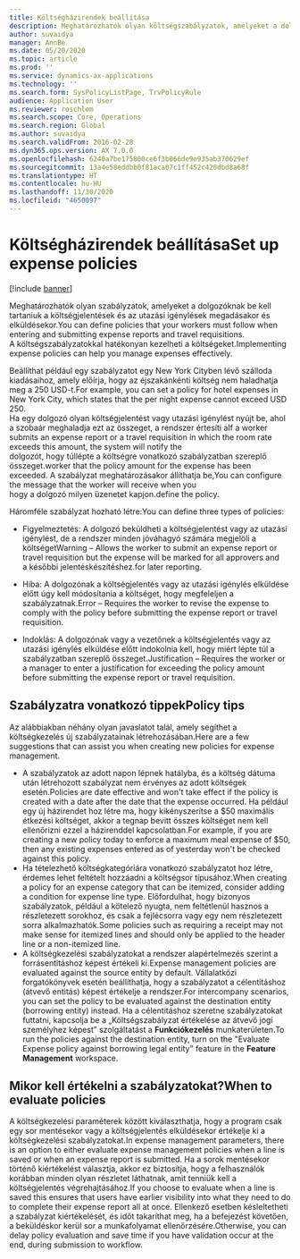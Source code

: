 ```yaml
---
title: Költségházirendek beállítása
description: Meghatározhatók olyan költségszabályzatok, amelyeket a dolgozóknak be kell tartaniuk a költségjelentések és az utazási igénylések megadásakor és elküldésekor a Microsoft Dynamics 365 Finance szolgáltatásban.
author: suvaidya
manager: AnnBe
ms.date: 05/20/2020
ms.topic: article
ms.prod: ''
ms.service: dynamics-ax-applications
ms.technology: ''
ms.search.form: SysPolicyListPage, TrvPolicyRule
audience: Application User
ms.reviewer: roschlom
ms.search.scope: Core, Operations
ms.search.region: Global
ms.author: suvaidya
ms.search.validFrom: 2016-02-28
ms.dyn365.ops.version: AX 7.0.0
ms.openlocfilehash: 6240a7be175800ce6f3b066de9e935ab370629ef
ms.sourcegitcommit: 13a4e58eddbb0f81aca07c1ff452c420dbd8a68f
ms.translationtype: HT
ms.contentlocale: hu-HU
ms.lasthandoff: 11/30/2020
ms.locfileid: "4650097"
---
```

# <a name="set-up-expense-policies"></a><span data-ttu-id="408be-103">Költségházirendek beállítása</span><span class="sxs-lookup"><span data-stu-id="408be-103">Set up expense policies</span></span>

[!include [banner](../includes/banner.md)]

<span data-ttu-id="408be-104">Meghatározhatók olyan szabályzatok, amelyeket a dolgozóknak be kell tartaniuk a költségjelentések és az utazási igénylések megadásakor és elküldésekor.</span><span class="sxs-lookup"><span data-stu-id="408be-104">You can define policies that your workers must follow when entering and submitting expense reports and travel requisitions.</span></span>         
<span data-ttu-id="408be-105">A költségszabályzatokkal hatékonyan kezelheti a költségeket.</span><span class="sxs-lookup"><span data-stu-id="408be-105">Implementing expense policies can help you manage expenses effectively.</span></span>         

<span data-ttu-id="408be-106">Beállíthat például egy szabályzatot egy New York Cityben lévő szálloda kiadásaihoz, amely előírja, hogy az éjszakánkénti költség nem haladhatja meg a 250 USD-t.</span><span class="sxs-lookup"><span data-stu-id="408be-106">For example, you can set a policy for hotel expenses in New York City, which states that the per night expense cannot exceed USD 250.</span></span>       
<span data-ttu-id="408be-107">Ha egy dolgozó olyan költségjelentést vagy utazási igénylést nyújt be, ahol a szobaár meghaladja ezt az összeget, a rendszer értesíti a</span><span class="sxs-lookup"><span data-stu-id="408be-107">If a worker submits an expense report or a travel requisition in which the room rate exceeds this amount, the system will notify the</span></span>        
<span data-ttu-id="408be-108">dolgozót, hogy túllépte a költségre vonatkozó szabályzatban szereplő összeget.</span><span class="sxs-lookup"><span data-stu-id="408be-108">worker that the policy amount for the expense has been exceeded.</span></span> <span data-ttu-id="408be-109">A szabályzat meghatározásakor állíthatja be,</span><span class="sxs-lookup"><span data-stu-id="408be-109">You can configure the message that the worker will receive when you</span></span>        
<span data-ttu-id="408be-110">hogy a dolgozó milyen üzenetet kapjon.</span><span class="sxs-lookup"><span data-stu-id="408be-110">define the policy.</span></span>      
        
<span data-ttu-id="408be-111">Háromféle szabályzat hozható létre:</span><span class="sxs-lookup"><span data-stu-id="408be-111">You can define three types of policies:</span></span>         
        
- <span data-ttu-id="408be-112">Figyelmeztetés: A dolgozó beküldheti a költségjelentést vagy az utazási igénylést, de a rendszer minden jóváhagyó számára megjelöli a költséget</span><span class="sxs-lookup"><span data-stu-id="408be-112">Warning – Allows the worker to submit an expense report or travel requisition but the expense will be marked for all approvers and</span></span>        
  <span data-ttu-id="408be-113">a későbbi jelentéskészítéshez.</span><span class="sxs-lookup"><span data-stu-id="408be-113">for later reporting.</span></span>        

- <span data-ttu-id="408be-114">Hiba: A dolgozónak a költségjelentés vagy az utazási igénylés elküldése előtt úgy kell módosítania a költséget, hogy megfeleljen a szabályzatnak.</span><span class="sxs-lookup"><span data-stu-id="408be-114">Error – Requires the worker to revise the expense to comply with the policy before submitting the expense report or travel requisition.</span></span>       
 
 - <span data-ttu-id="408be-115">Indoklás: A dolgozónak vagy a vezetőnek a költségjelentés vagy az utazási igénylés elküldése előtt indokolnia kell, hogy miért lépte túl a szabályzatban szereplő összeget.</span><span class="sxs-lookup"><span data-stu-id="408be-115">Justification – Requires the worker or a manager to enter a justification for exceeding the policy amount before submitting the expense report or travel requisition.</span></span>        

## <a name="policy-tips"></a><span data-ttu-id="408be-116">Szabályzatra vonatkozó tippek</span><span class="sxs-lookup"><span data-stu-id="408be-116">Policy tips</span></span>
<span data-ttu-id="408be-117">Az alábbiakban néhány olyan javaslatot talál, amely segíthet a költségkezelés új szabályzatainak létrehozásában.</span><span class="sxs-lookup"><span data-stu-id="408be-117">Here are a few suggestions that can assist you when creating new policies for expense management.</span></span> 
* <span data-ttu-id="408be-118">A szabályzatok az adott napon lépnek hatályba, és a költség dátuma után létrehozott szabályzat nem érvényes az adott költségek esetén.</span><span class="sxs-lookup"><span data-stu-id="408be-118">Policies are date effective and won't take effect if the policy is created with a date after the date that the expense occurred.</span></span> <span data-ttu-id="408be-119">Ha például egy új házirendet hoz létre ma, hogy kikényszerítse a $50 maximális étkezési költséget, akkor a tegnap bevitt összes költséget nem kell ellenőrizni ezzel a házirenddel kapcsolatban.</span><span class="sxs-lookup"><span data-stu-id="408be-119">For example, if you are creating a new policy today to enforce a maximum meal expense of $50, then any existing expenses entered as of yesterday won't be checked against this policy.</span></span>
* <span data-ttu-id="408be-120">Ha tételezhető költségkategóriára vonatkozó szabályzatot hoz létre, érdemes lehet feltételt hozzáadni a költségsor típusához.</span><span class="sxs-lookup"><span data-stu-id="408be-120">When creating a policy for an expense category that can be itemized, consider adding a condition for expense line type.</span></span> <span data-ttu-id="408be-121">Előfordulhat, hogy bizonyos szabályzatok, például a kötelező nyugta, nem feltétlenül hasznos a részletezett sorokhoz, és csak a fejlécsorra vagy egy nem részletezett sorra alkalmazhatók.</span><span class="sxs-lookup"><span data-stu-id="408be-121">Some policies such as requiring a receipt may not make sense for itemized lines and should only be applied to the header line or a non-itemized line.</span></span> 
* <span data-ttu-id="408be-122">A költségkezelési szabályzatokat a rendszer alapértelmezés szerint a forrásentitáshoz képest értékeli ki.</span><span class="sxs-lookup"><span data-stu-id="408be-122">Expense management policies are evaluated against the source entity by default.</span></span> <span data-ttu-id="408be-123">Vállalatközi forgatókönyvek esetén beállíthatja, hogy a szabályzatot a célentitáshoz (átvevő entitás) képest értékelje a rendszer.</span><span class="sxs-lookup"><span data-stu-id="408be-123">For intercompany scenarios, you can set the policy to be evaluated against the destination entity (borrowing entity) instead.</span></span> <span data-ttu-id="408be-124">Ha a célentitáshoz szeretne szabályzatokat futtatni, kapcsolja be a „Költségszabályzat értékelése az átvevő jogi személyhez képest” szolgáltatást a **Funkciókezelés** munkaterületen.</span><span class="sxs-lookup"><span data-stu-id="408be-124">To run the policies against the destination entity, turn on the "Evaluate Expense policy against borrowing legal entity" feature in the **Feature Management** workspace.</span></span>

## <a name="when-to-evaluate-policies"></a><span data-ttu-id="408be-125">Mikor kell értékelni a szabályzatokat?</span><span class="sxs-lookup"><span data-stu-id="408be-125">When to evaluate policies</span></span>

<span data-ttu-id="408be-126">A költségkezelési paraméterek között kiválaszthatja, hogy a program csak egy sor mentésekor vagy a költségjelentés elküldésekor értékelje ki a költségkezelési szabályzatokat.</span><span class="sxs-lookup"><span data-stu-id="408be-126">In expense management parameters, there is an option to either evaluate expense management policies when a line is saved or when an expense report is submitted.</span></span> <span data-ttu-id="408be-127">Ha a sorok mentésekor történő kiértékelést választja, akkor ez biztosítja, hogy a felhasználók korábban minden olyan részletet láthatnak, amit tenniük kell a költségjelentés végrehajtásához.</span><span class="sxs-lookup"><span data-stu-id="408be-127">If you choose to evaluate when a line is saved this ensures that users have earlier visibility into what they need to do to complete their expense report all at once.</span></span> <span data-ttu-id="408be-128">Ellenkező esetben késleltetheti a szabályzat kiértékelését, és időt takaríthat meg, ha a befejezést követően, a beküldéskor kerül sor a munkafolyamat ellenőrzésére.</span><span class="sxs-lookup"><span data-stu-id="408be-128">Otherwise, you can delay policy evaluation and save time if you have validation occur at the end, during submission to workflow.</span></span>
